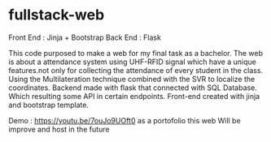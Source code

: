 # fullstack-web

Front End : Jinja + Bootstrap
Back End : Flask

This code purposed to make a web for my final task as a bachelor. The web is about a attendance system using UHF-RFID signal 
which have a unique features.not only for collecting the attendance of every student in the class. Using the Multilateration technique combined with the SVR to localize the coordinates.
Backend made with flask that connected with SQL Database. Which resulting some API in certain endpoints.
Front-end created with jinja and bootstrap template. 

Demo : https://youtu.be/7ouJo9UOft0
as a portofolio this web Will be improve and host in the future
